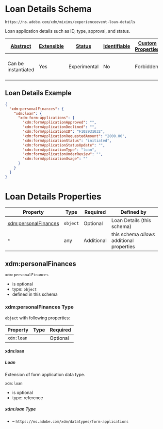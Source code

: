 
# Loan Details Schema

```
https://ns.adobe.com/xdm/mixins/experienceevent-loan-details
```

Loan application details such as ID, type, approval, and status.

| [Abstract](../../../abstract.md) | [Extensible](../../../extensions.md) | [Status](../../../status.md) | [Identifiable](../../../id.md) | [Custom Properties](../../../extensions.md) | [Additional Properties](../../../extensions.md) | Defined In |
|----------------------------------|--------------------------------------|------------------------------|--------------------------------|---------------------------------------------|-------------------------------------------------|------------|
| Can be instantiated | Yes | Experimental | No | Forbidden | Permitted | [mixins/experience-event/experienceevent-loan-details.schema.json](mixins/experience-event/experienceevent-loan-details.schema.json) |

## Loan Details Example
```json
{
  "xdm:personalFinances": {
    "xdm:loan": {
      "xdm:form-applications": {
        "xdm:formApplicationApproved": "",
        "xdm:formApplicationDeclined": "",
        "xdm:formApplicationID": "F102931032",
        "xdm:formApplicationRequestedAmount": "2000.00",
        "xdm:formApplicationStatus": "initiated",
        "xdm:formApplicationStatusUpdate": "",
        "xdm:formApplicationType": "loan",
        "xdm:formApplicationUnderReview": "",
        "xdm:formApplicationUsage": ""
      }
    }
  }
}
```

# Loan Details Properties

| Property | Type | Required | Defined by |
|----------|------|----------|------------|
| [xdm:personalFinances](#xdmpersonalfinances) | `object` | Optional | Loan Details (this schema) |
| `*` | any | Additional | this schema *allows* additional properties |

## xdm:personalFinances


`xdm:personalFinances`
* is optional
* type: `object`
* defined in this schema

### xdm:personalFinances Type


`object` with following properties:


| Property | Type | Required |
|----------|------|----------|
| `xdm:loan`|  | Optional |



#### xdm:loan
##### Loan

Extension of form application data type.

`xdm:loan`
* is optional
* type: reference

##### xdm:loan Type


* []() – `https://ns.adobe.com/xdm/datatypes/form-applications`









